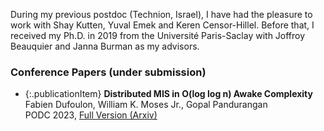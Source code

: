 During my previous postdoc (Technion, Israel), I have had the pleasure to work with Shay Kutten, Yuval Emek and Keren Censor-Hillel. 
Before that, I received my Ph.D. in 2019 from the Université Paris-Saclay with Joffroy Beauquier and Janna Burman as my advisors.


### Conference Papers (under submission)

* {:.publicationItem} **Distributed MIS in O(log log n) Awake Complexity** <br> Fabien Dufoulon, William K. Moses Jr., Gopal Pandurangan <br> PODC 2023, [Full Version (Arxiv)](https://arxiv.org/abs/2204.08359)